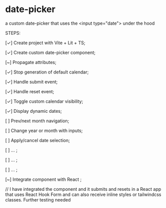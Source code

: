 # date-picker
a custom date-picker that uses the &lt;input type="date"> under the hood

STEPS:
<p>[✓] Create project with Vite + Lit + TS;</p>
<p>[✓] Create custom date-picker component;</p>
<p>[~] Propagate attributes;</p>
<p>[✓] Stop generation of default calendar;</p>
<p>[✓] Handle submit event;</p>
<p>[✓] Handle reset event;</p>
<p>[✓] Toggle custom calendar visibility;</p>
<p>[✓] Display dynamic dates;</p>
<p>[ ] Prev/next month navigation;</p>
<p>[ ] Change year or month with inputs;</p>
<p>[ ] Apply/cancel date selection;</p>
<p>[ ] ... ;</p>
<p>[ ] ... ;</p>
<p>[ ] ... ;</p>
<p>[~] Integrate component with React ;</p> 
// I have integrated the component and it submits and resets in a React app that uses React Hook Form and can also receive inline styles or tailwindcss classes. Further testing needed
